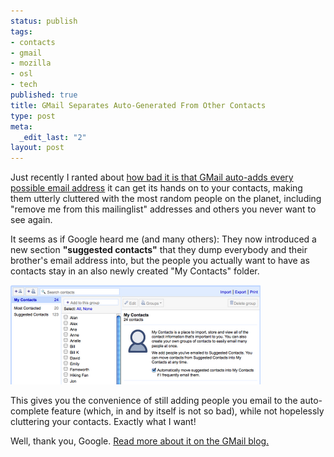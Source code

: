 ```yaml
--- 
status: publish
tags: 
- contacts
- gmail
- mozilla
- osl
- tech
published: true
title: GMail Separates Auto-Generated From Other Contacts
type: post
meta: 
  _edit_last: "2"
layout: post
---
```

Just recently I ranted about <a href="http://fredericiana.com/2008/06/05/dear-gmail/">how bad it is that GMail auto-adds every possible email address</a> it can get its hands on to your contacts, making them utterly cluttered with the most random people on the planet, including "remove me from this mailinglist" addresses and others you never want to see again.

It seems as if Google heard me (and many others): They now introduced a new section <strong>"suggested contacts"</strong> that they dump everybody and their brother's email address into, but the people you actually want to have as contacts stay in an also newly created "My Contacts" folder.

<img src="/media/wp/2008/07/gmail-contacts.png" alt="" title="Gmail Contacts" width="400" height="159" class="alignnone size-full wp-image-1371" />

This gives you the convenience of still adding people you email to the auto-complete feature (which, in and by itself is not so bad), while not hopelessly cluttering your contacts. Exactly what I want!

Well, thank you, Google. <a href="http://gmailblog.blogspot.com/2008/07/updates-to-gmail-contact-manager.html">Read more about it on the GMail blog.</a>
